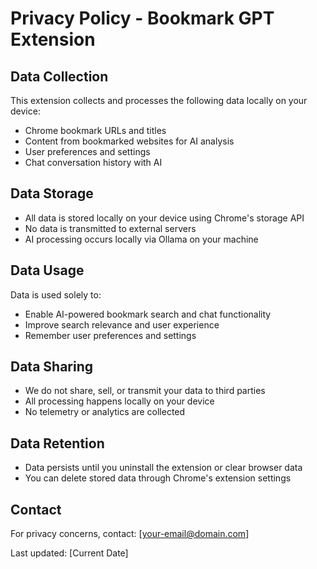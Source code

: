 # Privacy Policy - Bookmark GPT Extension

## Data Collection
This extension collects and processes the following data locally on your device:
- Chrome bookmark URLs and titles
- Content from bookmarked websites for AI analysis
- User preferences and settings
- Chat conversation history with AI

## Data Storage
- All data is stored locally on your device using Chrome's storage API
- No data is transmitted to external servers
- AI processing occurs locally via Ollama on your machine

## Data Usage
Data is used solely to:
- Enable AI-powered bookmark search and chat functionality
- Improve search relevance and user experience
- Remember user preferences and settings

## Data Sharing
- We do not share, sell, or transmit your data to third parties
- All processing happens locally on your device
- No telemetry or analytics are collected

## Data Retention
- Data persists until you uninstall the extension or clear browser data
- You can delete stored data through Chrome's extension settings

## Contact
For privacy concerns, contact: [your-email@domain.com]

Last updated: [Current Date]